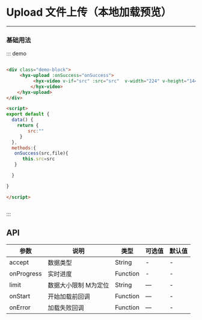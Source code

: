 # Upload 文件上传（本地加载预览）
----
### 基础用法
<div class="demo-block">
     <hyx-upload :onSuccess="onSuccess">
          <hyx-video v-if="src" :src="src"  v-width="224" v-height="144">
         </hyx-video>
    </hyx-upload>
</div>

<script>
export default {
  data() {
    return {
        src:""
     }
  },
  methods:{
   onSuccess(src,file){
   console.log(src)
      this.src=src
   }

  }

}

</script>

::: demo
```html

<div class="demo-block">
     <hyx-upload :onSuccess="onSuccess">
          <hyx-video v-if="src" :src="src"  v-width="224" v-height="144">
         </hyx-video>
    </hyx-upload>
</div>

<script>
export default {
  data() {
    return {
        src:""
     }
  },
  methods:{
   onSuccess(src,file){
      this.src=src
   }

  }

}

</script>



```
:::



## API

| 参数      | 说明          | 类型      | 可选值                           | 默认值  |
|---------- |-------------- |---------- |--------------------------------  |-------- |
| accept | 数据类型	 | String| -| - |
| onProgress| 实时进度 | Function | - | - |
| limit | 数据大小限制	M为定位 | String  | — | - |
| onStart | 开始加载前回调	 | Function | — | - |
| onError | 加载失败回调	 |  Function | — | - |


